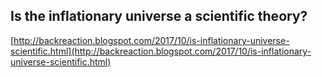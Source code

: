 ## Is the inflationary universe a scientific theory?
  
  [http://backreaction.blogspot.com/2017/10/is-inflationary-universe-scientific.html](http://backreaction.blogspot.com/2017/10/is-inflationary-universe-scientific.html)